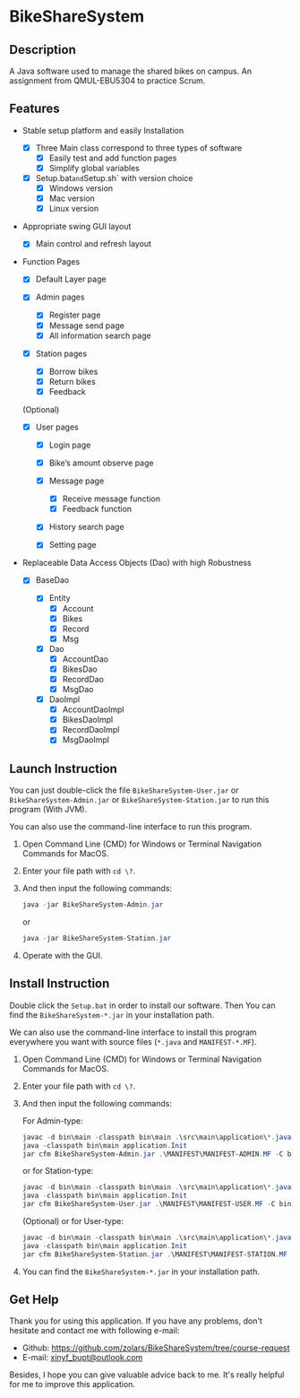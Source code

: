 # BikeShareSystem

## Description

A Java software used to manage the shared bikes on campus. An assignment from QMUL-EBU5304 to practice Scrum.

## Features

* Stable setup platform and easily Installation	

  - [x] Three Main class correspond to three types of software
    - [x] Easily test and add function pages
    - [x] Simplify global variables
  - [x] Setup.bat` and `Setup.sh` with version choice
    - [x] Windows version
    - [x] Mac version
    - [x] Linux version

* Appropriate swing GUI layout

  - [x] Main control and refresh layout

* Function Pages

  - [x] Default Layer page 

  - [x] Admin pages
    - [x] Register page
    - [x] Message send page
    - [x] All information search page
  - [x] Station pages
    - [x] Borrow bikes
    - [x] Return bikes
    - [x] Feedback

  (Optional)
  - [x] User pages
    - [x] Login page
    - [x] Bike’s amount observe page
    - [x] Message page
      - [x] Receive message function
      - [x] Feedback function
    - [x] History search page
    - [x] Setting page


* Replaceable Data Access Objects (Dao) with high Robustness

  - [x] BaseDao

    - [x] Entity
      - [x] Account
      - [x] Bikes
      - [x] Record
      - [x] Msg
    - [x] Dao
      - [x] AccountDao
      - [x] BikesDao
      - [x] RecordDao
      - [x] MsgDao
    - [x] DaoImpl
      - [x] AccountDaoImpl
      - [x] BikesDaoImpl
      - [x] RecordDaoImpl
      - [x] MsgDaoImpl

## Launch Instruction

You can just double-click the file `BikeShareSystem-User.jar` or `BikeShareSystem-Admin.jar` or `BikeShareSystem-Station.jar` to run this program (With JVM).

You can also use the command-line interface to run this program.

1. Open Command Line (CMD) for Windows or Terminal Navigation Commands for MacOS.

2. Enter your file path with `cd \?`.

3. And then input the following commands:

   ```powershell
   java -jar BikeShareSystem-Admin.jar
   ```
   or
   ```powershell
   java -jar BikeShareSystem-Station.jar
   ```

4. Operate with the GUI.

## Install Instruction

Double click the `Setup.bat` in order to install our software. Then You can find the `BikeShareSystem-*.jar` in your installation path.

We can also use the command-line interface to install this program everywhere you want with source files (`*.java` and `MANIFEST-*.MF`).

1. Open Command Line (CMD) for Windows or Terminal Navigation Commands for MacOS.

2. Enter your file path with `cd \?`.

3. And then input the following commands:

   For Admin-type:

   ```powershell
   javac -d bin\main -classpath bin\main .\src\main\application\*.java .\src\main\layout\*.java .\src\main\database\*.java .\src\main\database\entity\*.java .\src\main\database\dao\*.java .\src\main\database\dao\impl\*.java
   java -classpath bin\main application.Init
   jar cfm BikeShareSystem-Admin.jar .\MANIFEST\MANIFEST-ADMIN.MF -C bin\main .
   ```
   
   or for Station-type:

   ```powershell
   javac -d bin\main -classpath bin\main .\src\main\application\*.java .\src\main\layout\*.java .\src\main\database\*.java .\src\main\database\entity\*.java .\src\main\database\dao\*.java .\src\main\database\dao\impl\*.java
   java -classpath bin\main application.Init
   jar cfm BikeShareSystem-User.jar .\MANIFEST\MANIFEST-USER.MF -C bin\main .
   ```
   
   (Optional)
   or for User-type:

   ```powershell
   javac -d bin\main -classpath bin\main .\src\main\application\*.java .\src\main\layout\*.java .\src\main\database\*.java .\src\main\database\entity\*.java .\src\main\database\dao\*.java .\src\main\database\dao\impl\*.java
   java -classpath bin\main application.Init
   jar cfm BikeShareSystem-Station.jar .\MANIFEST\MANIFEST-STATION.MF -C bin\main .
   ```

4. You can find the `BikeShareSystem-*.jar` in your installation path.

## Get Help

Thank you for using this application. If you have any problems, don't hesitate and contact me with following e-mail:

- Github: https://github.com/zolars/BikeShareSystem/tree/course-request
- E-mail: xinyf_bupt@outlook.com

Besides, I hope you can give valuable advice back to me. It's really helpful for me to improve this application.